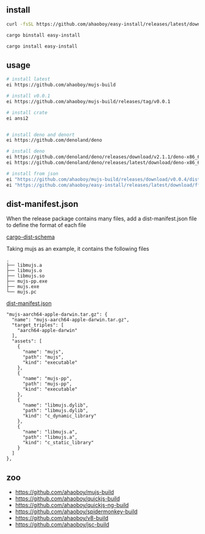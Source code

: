 ## install

```bash
curl -fsSL https://github.com/ahaoboy/easy-install/releases/latest/download/install.sh | bash

cargo binstall easy-install

cargo install easy-install
```

## usage

```bash
# install latest
ei https://github.com/ahaoboy/mujs-build

# install v0.0.1
ei https://github.com/ahaoboy/mujs-build/releases/tag/v0.0.1

# install crate
ei ansi2


# install deno and denort
ei https://github.com/denoland/deno

# install deno
ei https://github.com/denoland/deno/releases/download/v2.1.1/deno-x86_64-pc-windows-msvc.zip
ei https://github.com/denoland/deno/releases/latest/download/deno-x86_64-pc-windows-msvc.zip

# install from json
ei "https://github.com/ahaoboy/mujs-build/releases/download/v0.0.4/dist-manifest.json"
ei "https://github.com/ahaoboy/easy-install/releases/latest/download/ffmpeg.json"
```


## dist-manifest.json

When the release package contains many files, add a dist-manifest.json file to define the format of each file

[cargo-dist-schema](https://github.com/axodotdev/cargo-dist/tree/main/cargo-dist-schema)


Taking mujs as an example, it contains the following files


```
.
├── libmujs.a
├── libmujs.o
├── libmujs.so
├── mujs-pp.exe
├── mujs.exe
└── mujs.pc

```


[dist-manifest.json](https://github.com/ahaoboy/mujs-build/blob/main/dist-manifest.json)

```
"mujs-aarch64-apple-darwin.tar.gz": {
  "name": "mujs-aarch64-apple-darwin.tar.gz",
  "target_triples": [
    "aarch64-apple-darwin"
  ],
  "assets": [
    {
      "name": "mujs",
      "path": "mujs",
      "kind": "executable"
    },
    {
      "name": "mujs-pp",
      "path": "mujs-pp",
      "kind": "executable"
    },
    {
      "name": "libmujs.dylib",
      "path": "libmujs.dylib",
      "kind": "c_dynamic_library"
    },
    {
      "name": "libmujs.a",
      "path": "libmujs.a",
      "kind": "c_static_library"
    }
  ]
},
```

## zoo

- https://github.com/ahaoboy/mujs-build
- https://github.com/ahaoboy/quickjs-build
- https://github.com/ahaoboy/quickjs-ng-build
- https://github.com/ahaoboy/spidermonkey-build
- https://github.com/ahaoboy/v8-build
- https://github.com/ahaoboy/jsc-build